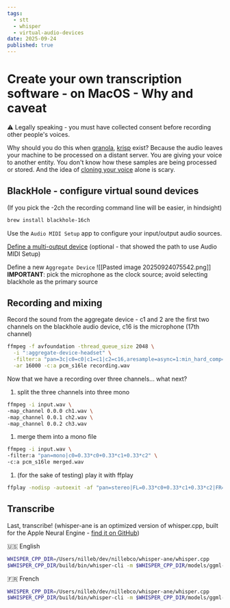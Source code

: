 ```yaml
---
tags:
  - stt
  - whisper
  - virtual-audio-devices
date: 2025-09-24
published: true
---
```



# Create your own transcription software - on MacOS - Why and caveat

⚠️ Legally speaking - you must have collected consent before recording other people's voices.

Why should you do this when [granola](https://www.granola.ai/), [krisp](https://krisp.ai/) exist?
Because the audio leaves your machine to be processed on a distant server. You are giving your voice to another entity. You don't know how these samples are being processed or stored.
And the idea of [cloning your voice](https://github.com/CorentinJ/Real-Time-Voice-Cloning) alone is scary.

## BlackHole - configure virtual sound devices

(If you pick the -2ch the recording command line will be easier, in hindsight)

```sh
brew install blackhole-16ch
```

Use the `Audio MIDI Setup` app to configure your input/output audio sources.

[Define a multi-output device](https://github.com/ExistentialAudio/BlackHole?tab=readme-ov-file) (optional - that showed the path to use Audio MIDI Setup)

Define a new `Aggregate Device`
![[Pasted image 20250924075542.png]]
**IMPORTANT**: pick the microphone as the clock source; avoid selecting blackhole as the primary source

## Recording and mixing

Record the sound from the aggregate device - c1 and 2 are the first two channels on the blackhole audio device, c16 is the microphone (17th channel)

```sh
ffmpeg -f avfoundation -thread_queue_size 2048 \
  -i ":aggregate-device-headset" \
  -filter:a "pan=3c|c0=c0|c1=c1|c2=c16,aresample=async=1:min_hard_comp=0.100:first_pts=0" \
  -ar 16000 -c:a pcm_s16le recording.wav
```

Now that we have a recording over three channels... what next?

1. split the three channels into three mono

```sh
ffmpeg -i input.wav \
-map_channel 0.0.0 ch1.wav \
-map_channel 0.0.1 ch2.wav \
-map_channel 0.0.2 ch3.wav
```

1. merge them into a mono file

```sh
ffmpeg -i input.wav \
-filter:a "pan=mono|c0=0.33*c0+0.33*c1+0.33*c2" \
-c:a pcm_s16le merged.wav
```

1. (for the sake of testing) play it with ffplay

```sh
ffplay -nodisp -autoexit -af "pan=stereo|FL=0.33*c0+0.33*c1+0.33*c2|FR=0.33*c0+0.33*c1+0.33*c2" input.wav
```

## Transcribe

Last, transcribe!
(whisper-ane is an optimized version of whisper.cpp, built for the Apple Neural Engine - [find it on GitHub](https://github.com/nillebco/fast-openai-like-transcription-server))

🇺🇸 English

```sh
WHISPER_CPP_DIR=/Users/nilleb/dev/nillebco/whisper-ane/whisper.cpp
$WHISPER_CPP_DIR/build/bin/whisper-cli -m $WHISPER_CPP_DIR/models/ggml-medium.en.bin -f merged.wav -ojf -of outputs/out-1806e5f1-3b03-4413-83c2-0ed2155dc7fd -l en
```

🇫🇷 French

```sh
WHISPER_CPP_DIR=/Users/nilleb/dev/nillebco/whisper-ane/whisper.cpp
$WHISPER_CPP_DIR/build/bin/whisper-cli -m $WHISPER_CPP_DIR/models/ggml-medium.bin -f merged.wav -ojf -of outputs/out-1806e5f1-3b03-4413-83c2-0ed2155dc7fd -l fr
```
